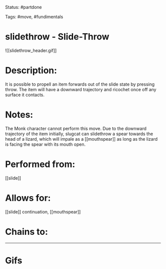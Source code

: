 Status: #partdone 

Tags: #move, #fundimentals

# slidethrow - Slide-Throw
![[slidethrow_header.gif]]
# Description:
It is possible to propell an item forwards out of the slide state by pressing throw. The item will have a downward trajectory and ricochet once off any surface it contacts.

# Notes:
The Monk character cannot perform this move.
Due to the downward trajectory of the item initially, slugcat can slidethrow a spear towards the head of a lizard, which will impale as a [[mouthspear]] as long as the lizard is facing the spear with its mouth open.

# Performed from:
[[slide]]

# Allows for:
[[slide]] continuation, [[mouthspear]]

# Chains to:


___
# Gifs
